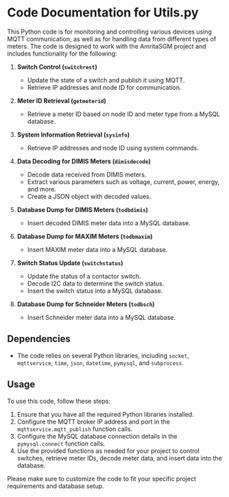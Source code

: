 # Code Documentation for Utils.py

This Python code is for monitoring and controlling various devices using MQTT communication, as well as for handling data from different types of meters. 
The code is designed to work with the AmritaSGM project and includes functionality for the following:

1. **Switch Control (`switchrest`)**
    - Update the state of a switch and publish it using MQTT.
    - Retrieve IP addresses and node ID for communication.

2. **Meter ID Retrieval (`getmeterid`)**
    - Retrieve a meter ID based on node ID and meter type from a MySQL database.

3. **System Information Retrieval (`sysinfo`)**
    - Retrieve IP addresses and node ID using system commands.

4. **Data Decoding for DIMIS Meters (`dimisdecode`)**
    - Decode data received from DIMIS meters.
    - Extract various parameters such as voltage, current, power, energy, and more.
    - Create a JSON object with decoded values.

5. **Database Dump for DIMIS Meters (`todbdimis`)**
    - Insert decoded DIMIS meter data into a MySQL database.

6. **Database Dump for MAXIM Meters (`todbmaxim`)**
    - Insert MAXIM meter data into a MySQL database.

7. **Switch Status Update (`switchstatus`)**
    - Update the status of a contactor switch.
    - Decode I2C data to determine the switch status.
    - Insert the switch status into a MySQL database.

8. **Database Dump for Schneider Meters (`todbsch`)**
    - Insert Schneider meter data into a MySQL database.

## Dependencies
- The code relies on several Python libraries, including `socket`, `mqttservice`, `time`, `json`, `datetime`, `pymysql`, and `subprocess`.

## Usage
To use this code, follow these steps:
1. Ensure that you have all the required Python libraries installed.
2. Configure the MQTT broker IP address and port in the `mqttservice.mqtt_publish` function calls.
3. Configure the MySQL database connection details in the `pymysql.connect` function calls.
4. Use the provided functions as needed for your project to control switches, retrieve meter IDs, decode meter data, and insert data into the database.

Please make sure to customize the code to fit your specific project requirements and database setup.
